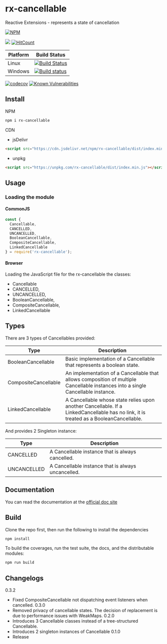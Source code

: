 # rx-cancellable

Reactive Extensions - represents a state of cancellation

[![NPM](https://nodei.co/npm/rx-cancellable.png)](https://nodei.co/npm/rx-cancellable/)

[![](https://data.jsdelivr.com/v1/package/npm/rx-cancellable/badge)](https://www.jsdelivr.com/package/npm/rx-cancellable)
[![HitCount](http://hits.dwyl.io/lxsmnsyc/rx-cancellable.svg)](http://hits.dwyl.io/lxsmnsyc/rx-cancellable)

| Platform | Build Status |
| --- | --- |
| Linux | [![Build Status](https://travis-ci.org/LXSMNSYC/rx-cancellable.svg?branch=master)](https://travis-ci.org/LXSMNSYC/rx-cancellable) |
| Windows | [![Build status](https://ci.appveyor.com/api/projects/status/mkjwe462uk80axx4?svg=true)](https://ci.appveyor.com/project/LXSMNSYC/rx-cancellable) |


[![codecov](https://codecov.io/gh/LXSMNSYC/rx-cancellable/branch/master/graph/badge.svg)](https://codecov.io/gh/LXSMNSYC/rx-cancellable)
[![Known Vulnerabilities](https://snyk.io/test/github/LXSMNSYC/rx-cancellable/badge.svg?targetFile=package.json)](https://snyk.io/test/github/LXSMNSYC/rx-cancellable?targetFile=package.json)

## Install

NPM

```bash
npm i rx-cancellable
```

CDN

* jsDelivr
```html
<script src="https://cdn.jsdelivr.net/npm/rx-cancellable/dist/index.min.js"></script>
```

* unpkg
```html
<script src="https://unpkg.com/rx-cancellable/dist/index.min.js"></script>
```

## Usage

### Loading the module

#### CommonJS

```js
const {
  Cancellable,
  CANCELLED,
  UNCANCELLED,
  BooleanCancellable,
  CompositeCancellable,
  LinkedCancellable
} = require('rx-cancellable');
```

#### Browser

Loading the JavaScript file for the rx-cancellable the classes:
  - Cancellable
  - CANCELLED,
  - UNCANCELLED,
  - BooleanCancellable,
  - CompositeCancellable,
  - LinkedCancellable

## Types

There are 3 types of Cancellables provided:

| Type | Description |
| --- | --- |
| BooleanCancellable | Basic implementation of a Cancellable that represents a boolean state. |
| CompositeCancellable | An implementation of a Cancellable that allows composition of multiple Cancellable instances into a single Cancellable instance. |
| LinkedCancellable | A Cancellable whose state relies upon another Cancellable. If a LinkedCancellable has no link, it is treated as a BooleanCancellable. |

And provides 2 Singleton instance:

| Type | Description |
| --- | --- |
| CANCELLED | A Cancellable instance that is always cancelled. |
| UNCANCELLED | A Cancellable instance that is always uncancelled. |

## Documentation

You can read the documentation at the [official doc site](https://lxsmnsyc.github.io/rx-cancellable/)

## Build

Clone the repo first, then run the following to install the dependencies

```bash
npm install
```

To build the coverages, run the test suite, the docs, and the distributable modules:

```bash
npm run build
```

## Changelogs
0.3.2
- Fixed CompositeCancellable not dispatching event listeners when cancelled.
0.3.0
- Removed privacy of cancellable states. The decision of replacement is due to performance issues with WeakMaps.
0.2.0
- Introduces 3 Cancellable classes instead of a tree-structured Cancellable.
- Introduces 2 singleton instances of Cancellable
0.1.0
- Release